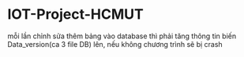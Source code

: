 # IOT-Project-HCMUT

mỗi lần chỉnh sửa thêm bảng vào database thì phải tăng thông tin biến Data_version(ca 3 file DB) lên, nếu không chương trình sẽ bị crash
